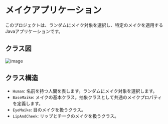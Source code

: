 ﻿# メイクアプリケーション

このプロジェクトは、ランダムにメイク対象を選択し、特定のメイクを適用するJavaアプリケーションです。

## クラス図
![image](https://github.com/user-attachments/assets/f1589e6a-0402-45d5-9520-951b55acde2d)


## クラス構造

- `Human`: 名前を持つ人間を表します。ランダムにメイク対象を選択します。
- `BaseMaike`: メイクの基本クラス。抽象クラスとして共通のメイクプロパティを定義します。
- `EyeMaike`: 目のメイクを扱うクラス。
- `LipAndCheek`: リップとチークのメイクを扱うクラス。


